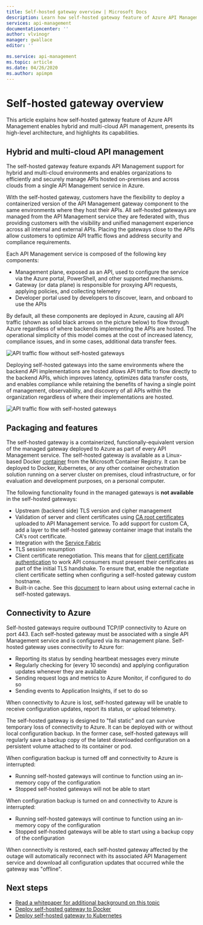 ```yaml
---
title: Self-hosted gateway overview | Microsoft Docs
description: Learn how self-hosted gateway feature of Azure API Management helps organizations manage APIs in hybrid and multicloud environments.
services: api-management
documentationcenter: ''
author: vlvinogr
manager: gwallace
editor: ''

ms.service: api-management
ms.topic: article
ms.date: 04/26/2020
ms.author: apimpm
---
```


# Self-hosted gateway overview

This article explains how self-hosted gateway feature of Azure API Management enables hybrid and multi-cloud API management, presents its high-level architecture, and highlights its capabilities.

## Hybrid and multi-cloud API management

The self-hosted gateway feature expands API Management support for hybrid and multi-cloud environments and enables organizations to efficiently and securely manage APIs hosted on-premises and across clouds from a single API Management service in Azure.

With the self-hosted gateway, customers have the flexibility to deploy a containerized version of the API Management gateway component to the same environments where they host their APIs. All self-hosted gateways are managed from the API Management service they are federated with, thus providing customers with the visibility and unified management experience across all internal and external APIs. Placing the gateways close to the APIs allow customers to optimize API traffic flows and address security and compliance requirements.

Each API Management service is composed of the following key components:

-   Management plane, exposed as an API, used to configure the service via the Azure portal, PowerShell, and other supported mechanisms.
-   Gateway (or data plane) is responsible for proxying API requests, applying policies, and collecting telemetry
-   Developer portal used by developers to discover, learn, and onboard to use the APIs

By default, all these components are deployed in Azure, causing all API traffic (shown as solid black arrows on the picture below) to flow through Azure regardless of where backends implementing the APIs are hosted. The operational simplicity of this model comes at the cost of increased latency, compliance issues, and in some cases, additional data transfer fees.

![API traffic flow without self-hosted gateways](media/self-hosted-gateway-overview/without-gateways.png)

Deploying self-hosted gateways into the same environments where the backend API implementations are hosted allows API traffic to flow directly to the backend APIs, which improves latency, optimizes data transfer costs, and enables compliance while retaining the benefits of having a single point of management, observability, and discovery of all APIs within the organization regardless of where their implementations are hosted.

![API traffic flow with self-hosted gateways](media/self-hosted-gateway-overview/with-gateways.png)

## Packaging and features

The self-hosted gateway is a containerized, functionally-equivalent version of the managed gateway deployed to Azure as part of every API Management service. The self-hosted gateway is available as a Linux-based Docker [container](https://aka.ms/apim/sputnik/dhub) from the Microsoft Container Registry. It can be deployed to Docker, Kubernetes, or any other container orchestration solution running on a server cluster on premises, cloud infrastructure, or for evaluation and development purposes, on a personal computer.

The following functionality found in the managed gateways is **not available** in the self-hosted gateways:

- Upstream (backend side) TLS version and cipher management
- Validation of server and client certificates using [CA root certificates](api-management-howto-ca-certificates.md) uploaded to API Management service. To add support for custom CA, add a layer to the self-hosted gateway container image that installs the CA's root certificate.
- Integration with the [Service Fabric](../service-fabric/service-fabric-api-management-overview.md)
- TLS session resumption
- Client certificate renegotiation. This means that for [client certificate authentication](api-management-howto-mutual-certificates-for-clients.md) to work API consumers must present their certificates as part of the initial TLS handshake. To ensure that, enable the negotiate client certificate setting when configuring a self-hosted gateway custom hostname.
- Built-in cache. See this [document](api-management-howto-cache-external.md) to learn about using external cache in self-hosted gateways.

## Connectivity to Azure

Self-hosted gateways require outbound TCP/IP connectivity to Azure on port 443. Each self-hosted gateway must be associated with a single API Management service and is configured via its management plane. Self-hosted gateway uses connectivity to Azure for:

-   Reporting its status by sending heartbeat messages every minute
-   Regularly checking for (every 10 seconds) and applying configuration updates whenever they are available
-   Sending request logs and metrics to Azure Monitor, if configured to do so
-   Sending events to Application Insights, if set to do so

When connectivity to Azure is lost, self-hosted gateway will be unable to receive configuration updates, report its status, or upload telemetry.

The self-hosted gateway is designed to "fail static" and can survive temporary loss of connectivity to Azure. It can be deployed with or without local configuration backup. In the former case, self-hosted gateways will regularly save a backup copy of the latest downloaded configuration on a persistent volume attached to its container or pod.

When configuration backup is turned off and connectivity to Azure is interrupted:

-   Running self-hosted gateways will continue to function using an in-memory copy of the configuration
-   Stopped self-hosted gateways will not be able to start

When configuration backup is turned on and connectivity to Azure is interrupted:

-   Running self-hosted gateways will continue to function using an in-memory copy of the configuration
-   Stopped self-hosted gateways will be able to start using a backup copy of the configuration

When connectivity is restored, each self-hosted gateway affected by the outage will automatically reconnect with its associated API Management service and download all configuration updates that occurred while the gateway was "offline".

## Next steps

-   [Read a whitepaper for additional background on this topic](https://aka.ms/hybrid-and-multi-cloud-api-management)
-   [Deploy self-hosted gateway to Docker](how-to-deploy-self-hosted-gateway-docker.md)
-   [Deploy self-hosted gateway to Kubernetes](how-to-deploy-self-hosted-gateway-kubernetes.md)
